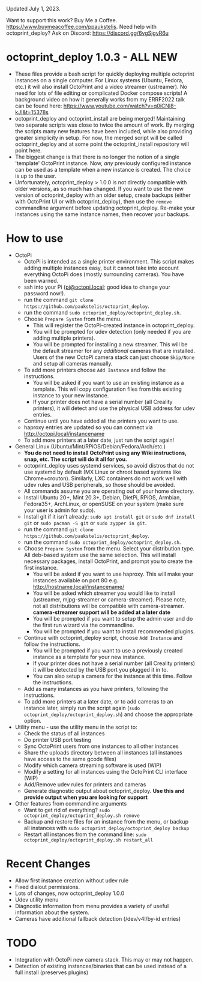 

Updated July 1, 2023.  

Want to support this work? Buy Me a Coffee. https://www.buymeacoffee.com/ppaukstelis.
Need help with octoprint_deploy? Ask on Discord: https://discord.gg/6vgSjgvR6u
# octoprint_deploy 1.0.3 - ALL NEW

* These files provide a bash script for quickly deploying multiple octoprint instances on a single computer. For Linux systems (Ubuntu, Fedora, etc.) it will also install OctoPrint and a video streamer (ustreamer). No need for lots of file editing or complicated Docker compose scripts! A background video on how it generally works from my ERRF2022 talk can be found here: https://www.youtube.com/watch?v=q0iCNl8-kJI&t=15378s
* octoprint_deploy and octoprint_install are being merged! Maintaining two separate scripts was close to twice the amount of work. By merging the scripts many new features have been included, while also providing greater simplicity in setup. For now, the merged script will be called octoprint_deploy and at some point the octoprint_install repository will point here. 
* The biggest change is that there is no longer the notion of a single 'template' OctoPrint instance. Now, _any_ previously configured instance can be used as a template when a new instance is created. The choice is up to the user. 
* Unfortunately, octoprint_deploy > 1.0.0 is not directly compatible with older versions, as so much has changed. If you want to use the new version of octoprint_deploy with an older setup, create backups (either with OctoPrint UI or with octoprint_deploy), then use the `remove` commandline argument before updating octoprint_deploy. Re-make your instances using the same instance names, then recover your backups.
# How to use
* OctoPi
  * OctoPi is intended as a single printer environment. This script makes adding multiple instances easy, but it cannot take into account everything OctoPi does (mostly surrounding cameras). You have been warned.
  * ssh into your Pi (pi@octopi.local; good idea to change your password now!).
  * run the command `git clone https://github.com/paukstelis/octoprint_deploy`.
  * run the command `sudo octoprint_deploy/octoprint_deploy.sh`.
  * Choose `Prepare System` from the menu.
    * This will register the OctoPi-created instance in octoprint_deploy.
    * You will be prompted for udev detection (only needed if you are adding multiple printers).
    * You will be prompted for installing a new streamer. This will be the default streamer for any _additional_ cameras that are installed. Users of the new OctoPi camera stack can just choose `Skip/None` and setup all cameras manually.
  * To add more printers choose `Add Instance` and follow the instructions.
      * You will be asked if you want to use an existing instance as a template. This will copy configuration files from this existing instance to your new instance.
      * If your printer does not have a serial number (all Creality printers), it will detect and use the physical USB address for udev entries.
  * Continue until you have added all the printers you want to use.
  * haproxy entries are updated so you can connect via http://octopi.local/instancename
  * To add more printers at a later date, just run the script again!
* General Linux (Ubuntu/Mint/RPiOS/Debian/Fedora/Arch/etc.)
  * __You do not need to install OctoPrint using any Wiki instructions, snap, etc. The script will do it all for you.__
  * octoprint_deploy uses systemd services, so avoid distros that do not use systemd by default (MX Linux or chroot based systems like Chrome+crouton). Similarly, LXC containers do not work well with udev rules and USB peripherals, so those should be avoided.
  * All commands assume you are operating out of your home directory.
  * Install Ubuntu 20+, Mint 20.3+, Debian, DietPi, RPiOS, Armbian, Fedora35+, ArchLinux, or openSUSE on your system (make sure your user is admin for sudo).
  * Install git if it isn't already: `sudo apt install git` or `sudo dnf install git` or `sudo pacman -S git` or `sudo zypper in git`.
  * run the command `git clone https://github.com/paukstelis/octoprint_deploy`.
  * run the command `sudo octoprint_deploy/octoprint_deploy.sh`.
  * Choose `Prepare System` from the menu. Select your distribution type. All deb-based system use the same selection. This will install necessary packages, install OctoPrint, and prompt you to create the first instance.
      * You will be asked if you want to use haproxy. This will make your instances available on port 80 e.g. http://hostname.local/instancename/
      * You will be asked which streamer you would like to install (ustreamer, mjpg-streamer or camera-streamer). Please note, not all distributions will be compatible with camera-streamer. __camera-streamer support will be added at a later date__
      * You will be prompted if you want to setup the admin user and do the first run wizard via the commandline.
      * You will be prompted if you want to install recommended plugins. 
  * Continue with octoprint_deploy script, choose `Add Instance` and follow the instructions.
      * You will be prompted if you want to use a previously created instance as a template for your new instance.
      * If your printer does not have a serial number (all Creality printers) it will be detected by the USB port you plugged it in to.
      * You can also setup a camera for the instance at this time. Follow the instructions.
  * Add as many instances as you have printers, following the instructions.
  * To add more printers at a later date, or to add cameras to an instance later, simply run the script again (`sudo octoprint_deploy/octoprint_deploy.sh`) and choose the appropriate option.
* Utility menu - use the utility menu in the script to:
  * Check the status of all instances
  * Do printer USB port testing
  * Sync OctoPrint users from one instances to all other instances
  * Share the uploads directory between all instances (all instances have access to the same gcode files)
  * Modify which camera streaming software is used (WIP)
  * Modify a setting for all instances using the OctoPrint CLI interface (WIP)
  * Add/Remove udev rules for printers and cameras
  * Generate diagnostic output about octoprint_deploy. __Use this and provide output when you are looking for support__
* Other features from commandline arguments
  * Want to get rid of everything? `sudo octoprint_deploy/octoprint_deploy.sh remove`
  * Backup and restore files for an instance from the menu, or backup all instances with `sudo octoprint_deploy/octoprint_deploy backup`
  * Restart all instances from the command line: `sudo octoprint_deploy/octoprint_deploy.sh restart_all`
# Recent Changes
  * Allow first instance creation without udev rule
  * Fixed dialout permissions.
  * Lots of changes, now octoprint_deploy 1.0.0
  * Udev utility menu
  * Diagnostic information from menu provides a variety of useful information about the system.
  * Cameras have additional fallback detection (/dev/v4l/by-id entries)
# TODO
  * Integration with OctoPi new camera stack. This may or may not happen.
  * Detection of existing instances/binaries that can be used instead of a full install (preserves plugins)






